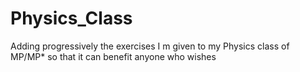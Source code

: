# Physics_Class
Adding progressively the exercises I m given to my Physics class of MP/MP* so that it can benefit anyone who wishes
